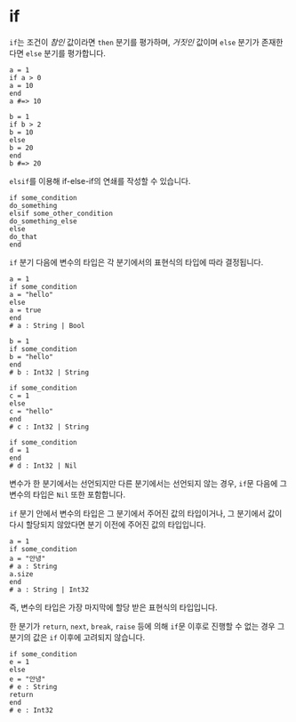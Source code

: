 # if

`if`는 조건이 *참인* 값이라면 `then` 분기를 평가하며, *거짓인* 값이며 `else` 분기가 존재한다면 `else` 분기를 평가합니다.

```crystal
a = 1
if a > 0
a = 10
end
a #=> 10

b = 1
if b > 2
b = 10
else
b = 20
end
b #=> 20
```

`elsif`를 이용해 if-else-if의 연쇄를 작성할 수 있습니다.

```crystal
if some_condition
do_something
elsif some_other_condition
do_something_else
else
do_that
end
```

`if` 분기 다음에 변수의 타입은 각 분기에서의 표현식의 타입에 따라 결정됩니다.

```crystal
a = 1
if some_condition
a = "hello"
else
a = true
end
# a : String | Bool

b = 1
if some_condition
b = "hello"
end
# b : Int32 | String

if some_condition
c = 1
else
c = "hello"
end
# c : Int32 | String

if some_condition
d = 1
end
# d : Int32 | Nil
```

변수가 한 분기에서는 선언되지만 다른 분기에서는 선언되지 않는 경우, `if`문 다음에 그 변수의 타입은 `Nil` 또한 포함합니다.

`if` 분기 안에서 변수의 타입은 그 분기에서 주어진 값의 타입이거나, 그 분기에서 값이 다시 할당되지 않았다면 분기 이전에 주어진 값의 타입입니다.

```crystal
a = 1
if some_condition
a = "안녕"
# a : String
a.size
end
# a : String | Int32
```

즉, 변수의 타입은 가장 마지막에 할당 받은 표현식의 타입입니다.

한 분기가 `return`, `next`, `break`, `raise` 등에 의해 `if`문 이후로 진행할 수 없는 경우 그 분기의 값은 `if` 이후에 고려되지 않습니다.

```crystal
if some_condition
e = 1
else
e = "안녕"
# e : String
return
end
# e : Int32
```
